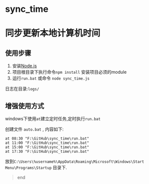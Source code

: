 # sync_time
# 同步更新本地计算机时间

## 使用步骤
1. 安装[Node.js](https://nodejs.org/en/)
2. 项目根目录下执行命令```npm install``` 安装项目必须的module
3. 运行```run.bat``` 或命令 ```node sync_time.js```


日志在目录:```logs/```

## 增强使用方式
windows下使用```at```建立定时任务,定时执行```run.bat```

创建文件 ```auto.bat``` , 内容如下:
```
at 08:30 "F:\GitHub\sync_time\run.bat"
at 11:00 "F:\GitHub\sync_time\run.bat"
at 15:00 "F:\GitHub\sync_time\run.bat"
at 17:30 "F:\GitHub\sync_time\run.bat"
```
放到```C:\Users\%username%\AppData\Roaming\Microsoft\Windows\Start Menu\Programs\Startup```
目录下.



>end
